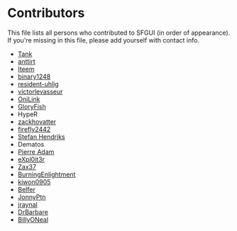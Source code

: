 # Contributors

This file lists all persons who contributed to SFGUI (in order of appearance).
If you're missing in this file, please add yourself with contact info.

  * [Tank](https://github.com/TankOs)
  * [anttirt](https://github.com/anttirt)
  * [Iteem](https://github.com/Iteem)
  * [binary1248](https://github.com/binary1248)
  * [resident-uhlig](https://github.com/resident-uhlig)
  * [victorlevasseur](https://github.com/victorlevasseur)
  * [OniLink](https://github.com/OniLink)
  * [GloryFish](https://github.com/GloryFish)
  * HypeR
  * [zackhovatter](http://redmine.boxbox.org/users/39)
  * [firefly2442](https://github.com/firefly2442/SFGUI)
  * [Stefan Hendriks](https://github.com/stefanhendriks)
  * Dematos
  * [Pierre Adam](https://github.com/PierreAdam)
  * [eXpl0it3r](https://github.com/eXpl0it3r)
  * [Zax37](https://github.com/Zax37)
  * [BurningEnlightment](https://github.com/BurningEnlightenment)
  * [kiwon0905 ](https://github.com/kiwon0905)
  * [Belfer](https://github.com/Belfer)
  * [JonnyPtn](https://github.com/JonnyPtn)
  * [jraynal](https://github.com/jraynal)
  * [DrBarbare](https://github.com/DrBarbare)
  * [BillyONeal](https://github.com/BillyONeal)
